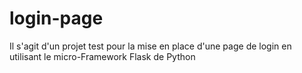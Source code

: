# login-page
Il s'agit d'un projet test pour la mise en place d'une page de login en utilisant le micro-Framework Flask de Python
